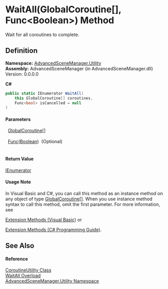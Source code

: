 # WaitAll(GlobalCoroutine[], Func&lt;Boolean&gt;) Method


Wait for all coroutines to complete.



## Definition
**Namespace:** <a href="N_AdvancedSceneManager_Utility.md">AdvancedSceneManager.Utility</a>  
**Assembly:** AdvancedSceneManager (in AdvancedSceneManager.dll) Version: 0.0.0.0

**C#**
``` C#
public static IEnumerator WaitAll(
	this GlobalCoroutine[] coroutines,
	Func<bool> isCancelled = null
)
```



#### Parameters
<dl><dt>  <a href="T_AdvancedSceneManager_Utility_GlobalCoroutine.md">GlobalCoroutine</a>[]</dt><dd> </dd><dt>  <a href="https://learn.microsoft.com/dotnet/api/system.func-1" target="_blank" rel="noopener noreferrer">Func</a>(<a href="https://learn.microsoft.com/dotnet/api/system.boolean" target="_blank" rel="noopener noreferrer">Boolean</a>)  (Optional)</dt><dd> </dd></dl>

#### Return Value
<a href="https://learn.microsoft.com/dotnet/api/system.collections.ienumerator" target="_blank" rel="noopener noreferrer">IEnumerator</a>

#### Usage Note
In Visual Basic and C#, you can call this method as an instance method on any object of type <a href="T_AdvancedSceneManager_Utility_GlobalCoroutine.md">GlobalCoroutine</a>[]. When you use instance method syntax to call this method, omit the first parameter. For more information, see <a href="https://docs.microsoft.com/dotnet/visual-basic/programming-guide/language-features/procedures/extension-methods" target="_blank" rel="noopener noreferrer">

Extension Methods (Visual Basic)</a> or <a href="https://docs.microsoft.com/dotnet/csharp/programming-guide/classes-and-structs/extension-methods" target="_blank" rel="noopener noreferrer">

Extension Methods (C# Programming Guide)</a>.

## See Also


#### Reference
<a href="T_AdvancedSceneManager_Utility_CoroutineUtility.md">CoroutineUtility Class</a>  
<a href="Overload_AdvancedSceneManager_Utility_CoroutineUtility_WaitAll.md">WaitAll Overload</a>  
<a href="N_AdvancedSceneManager_Utility.md">AdvancedSceneManager.Utility Namespace</a>  

